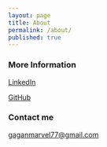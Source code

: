 ```yaml
---
layout: page
title: About
permalink: /about/
published: true
---
```



### More Information

[LinkedIn](https://www.linkedin.com/in/gagan-v-28a5aa21b/)

[GitHub](https://github.com/gaganmarvel)

### Contact me

[gaganmarvel77@gmail.com](mailto:gaganmarvel77@gmail.com)
